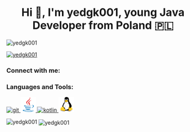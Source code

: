 <h1 align="center">Hi 👋, I'm yedgk001, young Java Developer from Poland 🇵🇱</h1>
<p align="left"> <img src="https://komarev.com/ghpvc/?username=yedgk001&label=Profile%20views&color=0e75b6&style=flat" alt="yedgk001" /> </p>

<p align="left"> <a href="https://github.com/ryo-ma/github-profile-trophy"><img src="https://github-profile-trophy.vercel.app/?username=yedgk001" alt="yedgk001" /></a> </p>

<h3 align="left">Connect with me:</h3>
<p align="left">
</p>

<h3 align="left">Languages and Tools:</h3>
<p align="left"> <a href="https://git-scm.com/" target="_blank" rel="noreferrer"> <img src="https://www.vectorlogo.zone/logos/git-scm/git-scm-icon.svg" alt="git" width="40" height="40"/> </a> <a href="https://www.java.com" target="_blank" rel="noreferrer"> <img src="https://raw.githubusercontent.com/devicons/devicon/master/icons/java/java-original.svg" alt="java" width="40" height="40"/> </a> <a href="https://kotlinlang.org" target="_blank" rel="noreferrer"> <img src="https://www.vectorlogo.zone/logos/kotlinlang/kotlinlang-icon.svg" alt="kotlin" width="40" height="40"/> </a> <a href="https://www.linux.org/" target="_blank" rel="noreferrer"> <img src="https://raw.githubusercontent.com/devicons/devicon/master/icons/linux/linux-original.svg" alt="linux" width="40" height="40"/> </a> </p>

<p><img align="left" src="https://github-readme-stats.vercel.app/api/top-langs?username=yedgk001&show_icons=true&locale=en&layout=compact" alt="yedgk001" /></p>

<p>&nbsp;<img align="center" src="https://github-readme-stats.vercel.app/api?username=yedgk001&show_icons=true&locale=en" alt="yedgk001" /></p>
